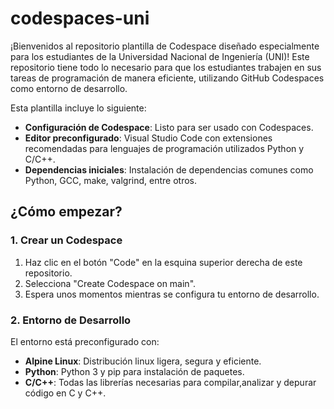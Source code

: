 # codespaces-uni

¡Bienvenidos al repositorio plantilla de Codespace diseñado especialmente para los estudiantes de la Universidad Nacional de Ingeniería (UNI)! Este repositorio tiene todo lo necesario para que los estudiantes trabajen en sus tareas de programación de manera eficiente, utilizando GitHub Codespaces como entorno de desarrollo.

Esta plantilla incluye lo siguiente:

- **Configuración de Codespace**: Listo para ser usado con Codespaces.
- **Editor preconfigurado**: Visual Studio Code con extensiones recomendadas para lenguajes de programación utilizados Python y C/C++.
- **Dependencias iniciales**: Instalación de dependencias comunes como Python, GCC, make, valgrind, entre otros.

## ¿Cómo empezar?

### 1. Crear un Codespace

1. Haz clic en el botón "Code" en la esquina superior derecha de este repositorio.
2. Selecciona "Create Codespace on main".
3. Espera unos momentos mientras se configura tu entorno de desarrollo.

### 2. Entorno de Desarrollo

El entorno está preconfigurado con:

- **Alpine Linux**: Distribución linux ligera, segura y eficiente.
- **Python**: Python 3 y pip para instalación de paquetes.
- **C/C++**: Todas las librerías necesarias para compilar,analizar y depurar código en C y C++.